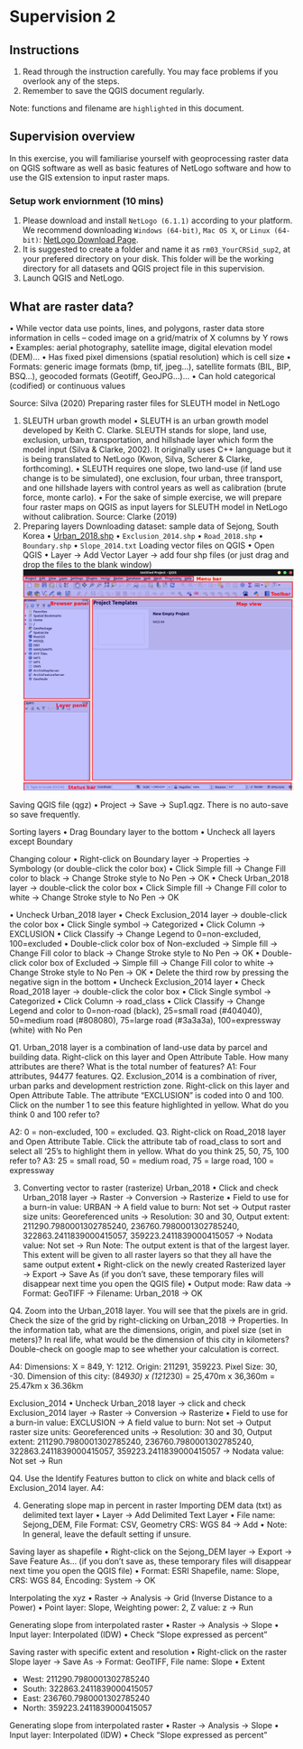 # Supervision 2

## Instructions
1. Read through the instruction carefully. You may face problems if you overlook any of the steps.
2. Remember to save the QGIS document regularly. 

Note: functions and filename are `highlighted` in this document.

## Supervision overview
In this exercise, you will familiarise yourself with geoprocessing raster data on QGIS software as well as basic features of NetLogo software and how to use the GIS extension to input raster maps. 

### Setup work enviornment (10 mins)
1. Please download and install `NetLogo (6.1.1)` according to your platform. We recommend downloading `Windows (64-bit)`, `Mac OS X`, or `Linux (64-bit)`: [NetLogo Download Page](https://ccl.northwestern.edu/netlogo/6.1.1/
). 
2. It is suggested to create a folder and name it as `rm03_YourCRSid_sup2`, at your prefered directory on your disk. This folder will be the working directory for all datasets and QGIS project file in this supervision.
3. Launch QGIS and NetLogo.

## What are raster data?
•	While vector data use points, lines, and polygons, raster data store information in cells – coded image on a grid/matrix of X columns by Y rows
•	Examples: aerial photography, satellite image, digital elevation model (DEM)…
•	Has fixed pixel dimensions (spatial resolution) which is cell size
•	Formats: generic image formats (bmp, tif, jpeg…), satellite formats (BIL, BIP, BSQ…), geocoded formats (Geotiff, GeoJPG…)…
•	Can hold categorical (codified) or continuous values




Source: Silva (2020)
Preparing raster files for SLEUTH model in NetLogo
1. SLEUTH urban growth model
•	SLEUTH is an urban growth model developed by Keith C. Clarke. SLEUTH stands for slope, land use, exclusion, urban, transportation, and hillshade layer which form the model input (Silva & Clarke, 2002). It originally uses C++ language but it is being translated to NetLogo (Kwon, Silva, Scherer & Clarke, forthcoming).
•	SLEUTH requires one slope, two land-use (if land use change is to be simulated), one exclusion, four urban, three transport, and one hillshade layers with control years as well as calibration (brute force, monte carlo).
•	For the sake of simple exercise, we will prepare four raster maps on QGIS as input layers for SLEUTH model in NetLogo without calibration.
 Source: Clarke (2019)
2. Preparing layers
Downloading dataset: sample data of Sejong, South Korea
•	[Urban_2018.shp](https://googledoc.com)
•	`Exclusion_2014.shp`
•	`Road_2018.shp`
•	`Boundary.shp`
•	`Slope_2014.txt`
Loading vector files on QGIS
•	Open QGIS
•	Layer → Add Vector Layer  → add four shp files (or just drag and drop the files to the blank window)
![](statics/QGIS_start.png) 

Saving QGIS file (qgz)
•	Project → Save → Sup1.qgz. There is no auto-save so save frequently.
 
Sorting layers
•	Drag Boundary layer to the bottom
•	Uncheck all layers except Boundary
 
Changing colour
•	Right-click on Boundary layer → Properties → Symbology (or double-click the color box)
•	Click Simple fill → Change Fill color to black → Change Stroke style to No Pen → OK 
•	Check Urban_2018 layer → double-click the color box
•	Click Simple fill → Change Fill color to white → Change Stroke style to No Pen → OK 
  
•	Uncheck Urban_2018 layer
•	Check Exclusion_2014 layer → double-click the color box
•	Click Single symbol → Categorized
•	Click Column → EXCLUSION
•	Click Classify → Change Legend to 0=non-excluded, 100=excluded
•	Double-click color box of Non-excluded → Simple fill → Change Fill color to black → Change Stroke style to No Pen → OK
•	Double-click color box of Excluded → Simple fill → Change Fill color to white → Change Stroke style to No Pen → OK
•	Delete the third row by pressing the negative sign in the bottom
•	Uncheck Exclusion_2014 layer
•	Check Road_2018 layer → double-click the color box
•	Click Single symbol → Categorized
•	Click Column → road_class
•	Click Classify → Change Legend and color to 0=non-road (black), 25=small road (#404040), 50=medium road (#808080), 75=large road (#3a3a3a), 100=expressway (white) with No Pen
 
Q1. Urban_2018 layer is a combination of land-use data by parcel and building data. Right-click on this layer and Open Attribute Table. How many attributes are there? What is the total number of features?
A1: Four attributes, 94477 features.
Q2. Exclusion_2014 is a combination of river, urban parks and development restriction zone. Right-click on this layer and Open Attribute Table. The attribute “EXCLUSION” is coded into 0 and 100. Click on the number 1 to see this feature highlighted in yellow. What do you think 0 and 100 refer to?
 
A2: 0 = non-excluded, 100 = excluded.
Q3. Right-click on Road_2018 layer and Open Attribute Table. Click the attribute tab of road_class to sort and select all ‘25’s to highlight them in yellow. What do you think 25, 50, 75, 100 refer to?
A3: 25 = small road, 50 = medium road, 75 = large road, 100 = expressway

3. Converting vector to raster (rasterize)
Urban_2018
•	Click and check Urban_2018 layer → Raster → Conversion → Rasterize
•	Field to use for a burn-in value: URBAN → A field value to burn: Not set → Output raster size units: Georeferenced units → Resolution: 30 and 30, Output extent: 211290.7980001302785240, 236760.7980001302785240, 322863.2411839000415057, 359223.2411839000415057 → Nodata value: Not set → Run
Note: The output extent is that of the largest layer. This extent will be given to all raster layers so that they all have the same output extent
•	Right-click on the newly created Rasterized layer → Export → Save As (if you don’t save, these temporary files will disappear next time you open the QGIS file)
•	Output mode: Raw data → Format: GeoTIFF → Filename: Urban_2018 → OK
   
   
Q4. Zoom into the Urban_2018 layer.  You will see that the pixels are in grid. Check the size of the grid by right-clicking on Urban_2018 → Properties. In the information tab, what are the dimensions, origin, and pixel size (set in meters)? In real life, what would be the dimension of this city in kilometers? Double-check on google map to see whether your calculation is correct.
 
A4: Dimensions: X = 849, Y: 1212. Origin: 211291, 359223. Pixel Size: 30, -30. Dimension of this city: (849*30) x (1212*30) = 25,470m x 36,360m =  25.47km x 36.36km

Exclusion_2014
•	Uncheck Urban_2018 layer → click and check Exclusion_2014 layer → Raster → Conversion → Rasterize
•	Field to use for a burn-in value: EXCLUSION → A field value to burn: Not set → Output raster size units: Georeferenced units → Resolution: 30 and 30, Output extent: 211290.7980001302785240, 236760.7980001302785240, 322863.2411839000415057, 359223.2411839000415057 → Nodata value: Not set → Run

Q4. Use the Identify Features button to click on white and black cells of Exclusion_2014 layer.
A4:

4. Generating slope map in percent in raster
Importing DEM data (txt) as delimited text layer 
•	Layer → Add Delimited Text Layer
•	File name: Sejong_DEM, File Format: CSV, Geometry CRS: WGS 84 → Add
•	Note: In general, leave the default setting if unsure.
   
Saving layer as shapefile
•	Right-click on the Sejong_DEM layer → Export → Save Feature As… (if you don’t save as, these temporary files will disappear next time you open the QGIS file)
•	Format: ESRI Shapefile, name: Slope, CRS: WGS 84, Encoding: System → OK
   

Interpolating the xyz 
•	Raster → Analysis → Grid (Inverse Distance to a Power)
•	Point layer: Slope, Weighting power: 2, Z value: z → Run
  
  

Generating slope from interpolated raster
•	Raster → Analysis → Slope
•	Input layer: Interpolated (IDW)
•	Check “Slope expressed as percent”
  

Saving raster with specific extent and resolution
•	Right-click on the raster Slope layer → Save As → Format: GeoTIFF, File name: Slope
•	Extent
- West: 211290.7980001302785240
- South: 322863.2411839000415057
- East: 236760.7980001302785240
- North: 359223.2411839000415057
   

Generating slope from interpolated raster
•	Raster → Analysis → Slope
•	Input layer: Interpolated (IDW)
•	Check “Slope expressed as percent”
 
